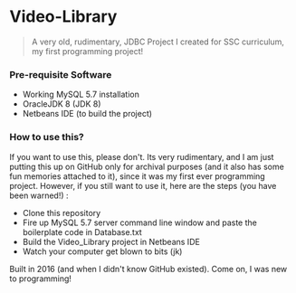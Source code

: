# Video-Library
> A very old, rudimentary, JDBC Project I created for SSC curriculum, my first programming project!

### Pre-requisite Software
* Working MySQL 5.7 installation
* OracleJDK 8 (JDK 8)
* Netbeans IDE (to build the project)

### How to use this?
If you want to use this, please don't. Its very rudimentary, and I am just putting this up on GitHub only for archival purposes (and it also has some fun memories attached to it), since it was my first ever programming project. However, if you still want to use it, here are the steps (you have been warned!) : 
* Clone this repository
* Fire up MySQL 5.7 server command line window and paste the boilerplate code in Database.txt
* Build the Video_Library project in Netbeans IDE
* Watch your computer get blown to bits (jk)

Built in 2016 (and when I didn't know GitHub existed). Come on, I was new to programming!
